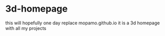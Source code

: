 # 3d-homepage
this will hopefully one day replace mopamo.github.io
it is a 3d homepage with all my projects
